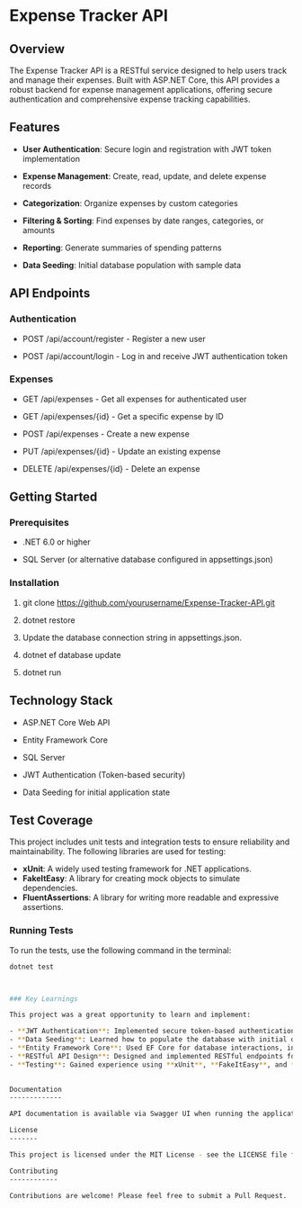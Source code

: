 Expense Tracker API
===================

Overview
--------

The Expense Tracker API is a RESTful service designed to help users track and manage their expenses. Built with ASP.NET Core, this API provides a robust backend for expense management applications, offering secure authentication and comprehensive expense tracking capabilities.

Features
--------

*   **User Authentication**: Secure login and registration with JWT token implementation
    
*   **Expense Management**: Create, read, update, and delete expense records
    
*   **Categorization**: Organize expenses by custom categories
    
*   **Filtering & Sorting**: Find expenses by date ranges, categories, or amounts
    
*   **Reporting**: Generate summaries of spending patterns
    
*   **Data Seeding**: Initial database population with sample data
    

API Endpoints
-------------

### Authentication

*   POST /api/account/register - Register a new user
    
*   POST /api/account/login - Log in and receive JWT authentication token
    

### Expenses

*   GET /api/expenses - Get all expenses for authenticated user
    
*   GET /api/expenses/{id} - Get a specific expense by ID
    
*   POST /api/expenses - Create a new expense
    
*   PUT /api/expenses/{id} - Update an existing expense
    
*   DELETE /api/expenses/{id} - Delete an expense
    

Getting Started
---------------

### Prerequisites

*   .NET 6.0 or higher
    
*   SQL Server (or alternative database configured in appsettings.json)
    

### Installation

1.  git clone https://github.com/yourusername/Expense-Tracker-API.git
    
2.  dotnet restore
    
3.  Update the database connection string in appsettings.json.
    
4.  dotnet ef database update
    
5.  dotnet run
    

Technology Stack
----------------

*   ASP.NET Core Web API
    
*   Entity Framework Core
    
*   SQL Server
    
*   JWT Authentication (Token-based security)
    
*   Data Seeding for initial application state


## Test Coverage

This project includes unit tests and integration tests to ensure reliability and maintainability. The following libraries are used for testing:

- **xUnit**: A widely used testing framework for .NET applications.
- **FakeItEasy**: A library for creating mock objects to simulate dependencies.
- **FluentAssertions**: A library for writing more readable and expressive assertions.

### Running Tests

To run the tests, use the following command in the terminal:
```bash
dotnet test



### Key Learnings

This project was a great opportunity to learn and implement:

- **JWT Authentication**: Implemented secure token-based authentication for the first time.
- **Data Seeding**: Learned how to populate the database with initial data for testing and development purposes.
- **Entity Framework Core**: Used EF Core for database interactions, including migrations and LINQ queries.
- **RESTful API Design**: Designed and implemented RESTful endpoints following best practices.
- **Testing**: Gained experience using **xUnit**, **FakeItEasy**, and **FluentAssertions** to write unit tests and integration tests, ensuring code reliability and maintainability.
    

Documentation
-------------

API documentation is available via Swagger UI when running the application in development mode at /swagger.

License
-------

This project is licensed under the MIT License - see the LICENSE file for details.

Contributing
------------

Contributions are welcome! Please feel free to submit a Pull Request.
